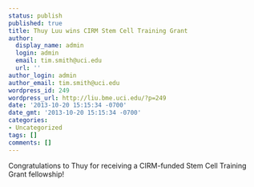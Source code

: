 ```yaml
---
status: publish
published: true
title: Thuy Luu wins CIRM Stem Cell Training Grant
author:
  display_name: admin
  login: admin
  email: tim.smith@uci.edu
  url: ''
author_login: admin
author_email: tim.smith@uci.edu
wordpress_id: 249
wordpress_url: http://liu.bme.uci.edu/?p=249
date: '2013-10-20 15:15:34 -0700'
date_gmt: '2013-10-20 15:15:34 -0700'
categories:
- Uncategorized
tags: []
comments: []
---
```

<p>Congratulations to Thuy for receiving&nbsp;a CIRM-funded Stem Cell Training Grant fellowship!</p>
